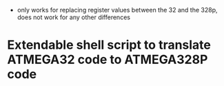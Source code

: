 * only works for replacing register values between the 32 and the 328p, does not work for any other differences

# Extendable shell script to translate ATMEGA32 code to ATMEGA328P code 

